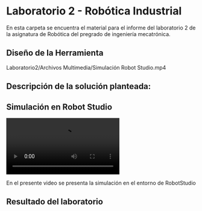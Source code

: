 # Laboratorio 2 - Robótica Industrial
En esta carpeta se encuentra el material para el informe del laboratorio 2 de la asignatura de Robótica del pregrado de ingeniería mecatrónica.
## Diseño de la Herramienta
 Laboratorio2/Archivos Multimedia/Simulación Robot Studio.mp4
 

## Descripción de la solución planteada:

## Simulación en Robot Studio
<video src="Archivos%20Multimedia/Simulaci%C3%B3n%20Robot%20StudioFrag1/Simulaci%C3%B3n%20Robot%20StudioFrag1.mp4" controls title="Title"></video>

En el presente video se presenta la simulación en el entorno de RobotStudio
 
## Resultado del laboratorio



